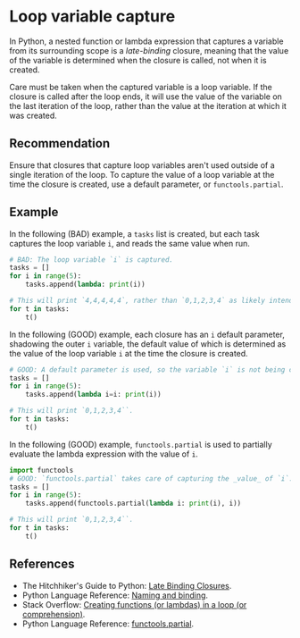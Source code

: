 # Loop variable capture
In Python, a nested function or lambda expression that captures a variable from its surrounding scope is a *late-binding* closure, meaning that the value of the variable is determined when the closure is called, not when it is created.

Care must be taken when the captured variable is a loop variable. If the closure is called after the loop ends, it will use the value of the variable on the last iteration of the loop, rather than the value at the iteration at which it was created.


## Recommendation
Ensure that closures that capture loop variables aren't used outside of a single iteration of the loop. To capture the value of a loop variable at the time the closure is created, use a default parameter, or `functools.partial`.


## Example
In the following (BAD) example, a `tasks` list is created, but each task captures the loop variable `i`, and reads the same value when run.


```python
# BAD: The loop variable `i` is captured.
tasks = []
for i in range(5):
    tasks.append(lambda: print(i))

# This will print `4,4,4,4,4`, rather than `0,1,2,3,4` as likely intended.
for t in tasks:
    t() 
```
In the following (GOOD) example, each closure has an `i` default parameter, shadowing the outer `i` variable, the default value of which is determined as the value of the loop variable `i` at the time the closure is created.


```python
# GOOD: A default parameter is used, so the variable `i` is not being captured.
tasks = []
for i in range(5):
    tasks.append(lambda i=i: print(i))

# This will print `0,1,2,3,4``.
for t in tasks:
    t() 
```
In the following (GOOD) example, `functools.partial` is used to partially evaluate the lambda expression with the value of `i`.


```python
import functools
# GOOD: `functools.partial` takes care of capturing the _value_ of `i`.
tasks = []
for i in range(5):
    tasks.append(functools.partial(lambda i: print(i), i))

# This will print `0,1,2,3,4``.
for t in tasks:
    t() 
```

## References
* The Hitchhiker's Guide to Python: [Late Binding Closures](http://docs.python-guide.org/en/latest/writing/gotchas/#late-binding-closures).
* Python Language Reference: [Naming and binding](https://docs.python.org/reference/executionmodel.html#naming-and-binding).
* Stack Overflow: [Creating functions (or lambdas) in a loop (or comprehension)](https://stackoverflow.com/questions/3431676/creating-functions-or-lambdas-in-a-loop-or-comprehension).
* Python Language Reference: [functools.partial](https://docs.python.org/3/library/functools.html#functools.partial).
